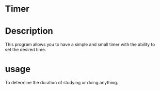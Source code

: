 # Timer
# Description
This program allows you to have a simple and small timer with the ability to set the desired time.
# usage
To determine the duration of studying or doing anything.
